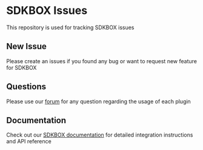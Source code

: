 # SDKBOX Issues
This repository is used for tracking SDKBOX issues

## New Issue
Please create an issues if you found any bug or want to request new feature for SDKBOX

## Questions
Please use our [forum](http://discuss.cocos2d-x.org/c/services/sdkbox) for any question regarding the usage of each plugin

## Documentation
Check out our [SDKBOX documentation](http://docs.sdkbox.com/en/) for detailed integration instructions and API reference
